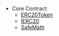 - Core Contract
    - [ERC20Token](ERC20Token.md)
    - [IERC20](IERC20.md)
    - [SafeMath](SafeMath.md)
